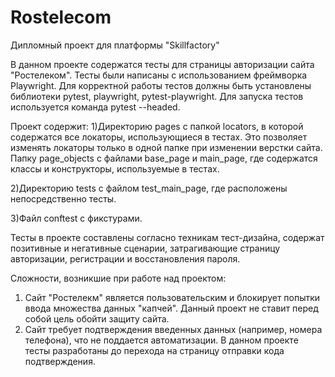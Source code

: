 # Rostelecom
Дипломный проект для платформы "Skillfactory"

В данном проекте содержатся тесты для страницы авторизации сайта "Ростелеком". Тесты были написаны с использованием фреймворка Playwright.
Для корректной работы тестов должны быть установлены библиотеки pytest, playwright, pytest-playwright.
Для запуска тестов используется команда pytest --headed.

Проект содержит:
1)Директорию pages с папкой locators, в которой содержатся все локаторы, использующиеся в тестах. Это позволяет изменять локаторы только в одной папке при изменении
верстки сайта. Папку page_objects с файлами base_page и main_page, где содержатся классы и конструкторы, используемые в тестах.

2)Директорию tests с файлом test_main_page, где расположены непосредственно тесты.

3)Файл conftest с фикстурами.

Тесты в проекте составлены согласно техникам тест-дизайна, содержат позитивные и негативные сценарии,  затрагивающие страницу авторизации, регистрации и восстановления пароля. 

Сложности, возникшие при работе над проектом:
1) Сайт "Ростелекм" является пользовательским и блокирует попытки ввода множества данных "капчей". Данный проект не ставит перед собой цель обойти защиту сайта.
2) Сайт требует подтверждения введенных данных (например, номера телефона), что не поддается автоматизации. В данном проекте тесты разработаны до перехода на страницу отправки кода подтверждения.
